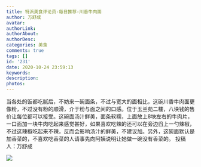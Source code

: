 ```yaml
---
title: 特派美食评论员-每日推荐-川香牛肉面
author: 万舒成
avatar: 
authorLink: 
authorAbout: 
authorDesc: 
categories: 美食
comments: true
tags: []
id: '231'
date: 2020-10-24 23:59:13
keywords:
description:
photos:
---
```


当各处的饭都吃腻后，不妨来一碗面条，不过与宽大的面相比，这碗川香牛肉面更像粉，不过没有粉的顺滑，介于粉与面之间的口感。位于玉兰苑二楼，八块钱的售价让每位都可以接受。这碗面汤汁鲜美，面条软糯，上面放上8块左右的牛肉片，一口面加一块牛肉吃起来感觉甚好，如果喜欢吃辣的还可以在旁边舀上一勺辣椒，不过这辣椒吃起来不辣，反而会影响汤汁的鲜美，不建议加。另外，这碗面默认是加香菜的，不喜欢吃香菜的人请事先向阿姨说明让她做一碗没有香菜的。 投稿人：万舒成

![](https://cdn.jsdelivr.net/gh/aiupc/drawingbed/img/QQ图片20201025155527.jpg)